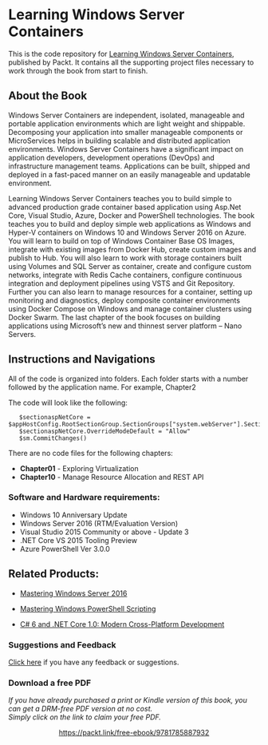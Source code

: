 


# Learning Windows Server Containers
This is the code repository for [Learning Windows Server Containers](https://www.packtpub.com/virtualization-and-cloud/learning-windows-server-containers?utm_source=github&utm_medium=repository&utm_content=9781785887932), published by Packt. It contains all the supporting project files necessary to work through the book from start to finish.

## About the Book


Windows Server Containers are independent, isolated, manageable and portable application environments which are light weight and shippable. Decomposing your application into smaller manageable components or MicroServices helps in building scalable and distributed application environments. Windows Server Containers have a significant impact on application developers, development operations (DevOps) and infrastructure management teams. Applications can be built, shipped and deployed in a fast-paced manner on an easily manageable and updatable environment.

Learning Windows Server Containers teaches you to build simple to advanced production grade container based application using Asp.Net Core, Visual Studio, Azure, Docker and PowerShell technologies. The book teaches you to build and deploy simple web applications as Windows and Hyper-V containers on Windows 10 and Windows Server 2016 on Azure. You will learn to build on top of Windows Container Base OS Images, integrate with existing images from Docker Hub, create custom images and publish to Hub. You will also learn to work with storage containers built using Volumes and SQL Server as container, create and configure custom networks, integrate with Redis Cache containers, configure continuous integration and deployment pipelines using VSTS and Git Repository. Further you can also learn to manage resources for a container, setting up monitoring and diagnostics, deploy composite container environments using Docker Compose on Windows and manage container clusters using Docker Swarm. The last chapter of the book focuses on building applications using Microsoft’s new and thinnest server platform – Nano Servers.

## Instructions and Navigations
All of the code is organized into folders. Each folder starts with a number followed by the application name. For example, Chapter2

The code will look like the following:
       
       $sectionaspNetCore = $appHostConfig.RootSectionGroup.SectionGroups["system.webServer"].Sections.Add("aspNetCore")
       $sectionaspNetCore.OverrideModeDefault = "Allow"
       $sm.CommitChanges()

There are no code files for the following chapters:

- **Chapter01**  - Exploring Virtualization
- **Chapter10**  - Manage Resource Allocation and REST API

### Software and Hardware requirements:

- Windows 10 Anniversary Update
- Windows Server 2016 (RTM/Evaluation Version)
- Visual Studio 2015 Community or above - Update 3 
- .NET Core VS 2015 Tooling Preview
- Azure PowerShell Ver 3.0.0


## Related Products:

* [Mastering Windows Server 2016]( https://www.packtpub.com/networking-and-servers/mastering-windows-server-2016?utm_source=github&utm_medium=repository&utm_content=9781785888908 )

* [Mastering Windows PowerShell Scripting]( https://www.packtpub.com/application-development/mastering-windows-powershell-scripting?utm_source=github&utm_medium=repository&utm_content=9781782173557 )

* [C# 6 and .NET Core 1.0: Modern Cross-Platform Development]( https://www.packtpub.com/application-development/c-6-and-net-core-10?utm_source=github&utm_medium=repository&utm_content=9781785285691 )


### Suggestions and Feedback
[Click here]( https://docs.google.com/forms/d/e/1FAIpQLSe5qwunkGf6PUvzPirPDtuy1Du5Rlzew23UBp2S-P3wB-GcwQ/viewform ) if you have any feedback or suggestions.


### Download a free PDF

 <i>If you have already purchased a print or Kindle version of this book, you can get a DRM-free PDF version at no cost.<br>Simply click on the link to claim your free PDF.</i>
<p align="center"> <a href="https://packt.link/free-ebook/9781785887932">https://packt.link/free-ebook/9781785887932 </a> </p>
